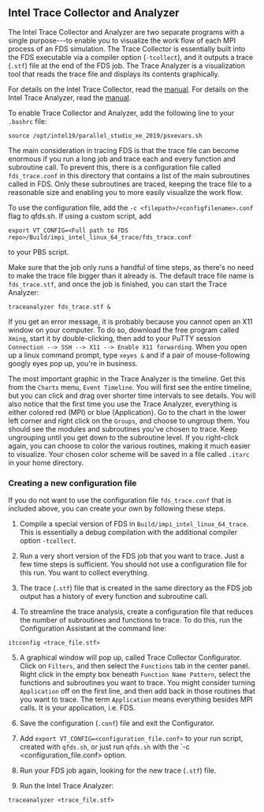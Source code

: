 ## Intel Trace Collector and Analyzer

 The Intel Trace Collector and Analyzer are two separate programs with a single purpose---to enable you to visualize the work flow of each MPI process of an FDS simulation. The Trace Collector is essentially built into the FDS executable via a compiler option (`-tcollect`), and it outputs a trace (`.stf`) file at the end of the FDS job. The Trace Analyzer is a visualization tool that reads the trace file and displays its contents graphically.

 For details on the Intel Trace Collector, read the [manual](https://software.intel.com/sites/default/files/intel-trace-collector-2018-user-and-reference-guide.pdf). For details on the Intel Trace Analyzer, read the [manual](https://software.intel.com/en-us/ita-user-and-reference-guide).
 
 To enable Trace Collector and Analyzer, add the following line to your `.bashrc` file:
 ```
 source /opt/intel19/parallel_studio_xe_2019/psxevars.sh
 ```
The main consideration in tracing FDS is that the trace file can become enormous if you run a long job and trace each and every function and subroutine call. To prevent this, there is a configuration file called `fds_trace.conf` in this directory that contains a list of the main subroutines called in FDS. Only these subroutines are traced, keeping the trace file to a reasonable size and enabling you to more easily visualize the work flow. 

 To use the configuration file, add the `-c <filepath>/<configfilename>.conf` flag to qfds.sh. If using a custom script, add
```
export VT_CONFIG=<Full path to FDS repo>/Build/impi_intel_linux_64_trace/fds_trace.conf
```
to your PBS script.

Make sure that the job only runs a handful of time steps, as there's no need to make the trace file bigger than it already is. The default trace file name is `fds_trace.stf`, and once the job is finished, you can start the Trace Analyzer:
```
traceanalyzer fds_trace.stf &
```
If you get an error message, it is probably because you cannot open an X11 window on your computer. To do so, download the free program called `Xming`, start it by double-clicking, then add to your PuTTY session `Connection --> SSH --> X11 --> Enable X11 forwarding`. When you open up a linux command prompt, type `xeyes &` and if a pair of mouse-following googly eyes pop up, you're in business.

The most important graphic in the Trace Analyzer is the timeline. Get this from the `Charts` menu, `Event Timeline`. You will first see the entire timeline, but you can click and drag over shorter time intervals to see details. You will also notice that the first time you use the Trace Analyzer, everything is either colored red (MPI) or blue (Application). Go to the chart in the lower left corner and right click on the `Groups`, and choose to ungroup them. You should see the modules and subroutines you've chosen to trace. Keep ungrouping until you get down to the subroutine level. If you right-click again, you can choose to color the various routines, making it much easier to visualize. Your chosen color scheme will be saved in a file called `.itarc` in your home directory.


 ### Creating a new configuration file

 If you do not want to use the configuration file `fds_trace.conf` that is included above, you can create your own by following these steps.

 1. Compile a special version of FDS in `Build/impi_intel_linux_64_trace`. This is essentially a debug compilation with the additional compiler option `-tcollect`. 

 2. Run a very short version of the FDS job that you want to trace. Just a few time steps is sufficient. You should not use a configuration file for this run. You want to collect everything.

 3. The trace (`.stf`) file that is created in the same directory as the FDS job output has a history of every function and subroutine call.

 4. To streamline the trace analysis, create a configuration file that reduces the number of subroutines and functions to trace. To do this, run the Configuration Assistant at the command line:
```
itcconfig <trace_file.stf>
```

 5. A graphical window will pop up, called Trace Collector Configurator. Click on `Filters`, and then select the `Functions` tab in the center panel. Right click in the empty box beneath `Function Name Pattern`, select the functions and subroutines you want to trace. You might consider turning `Application` off on the first line, and then add back in those routines that you want to trace. The term `Application` means everything besides MPI calls. It is your application, i.e. FDS. 

 6. Save the configuration (`.conf`) file and exit the Configurator.

 6. Add `export VT_CONFIG=<configuration_file.conf>` to your run script, created with `qfds.sh`, or just run `qfds.sh` with the `-c <configuration_file.conf> option.

 7. Run your FDS job again, looking for the new trace (`.stf`) file.

 8. Run the Intel Trace Analyzer:
```
traceanalyzer <trace_file.stf>
```
